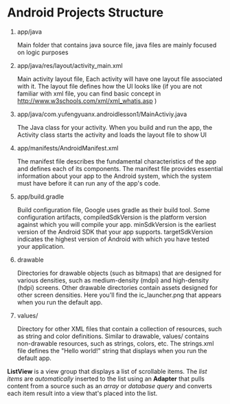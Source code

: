 # Android Projects Structure

1. app/java

    Main folder that contains java source file, java files are mainly focused on logic purposes

2. app/java/res/layout/activity_main.xml

    Main activity layout file, Each activity will have one layout file associated with it. 
    The layout file defines how the UI looks like (if you are not familiar with xml file, 
    you can find basic concept in http://www.w3schools.com/xml/xml_whatis.asp )

3. app/java/com.yufengyuanx.androidlesson1/MainActiviy.java

    The Java class for your activity. When you build and run the app, 
    the Activity class starts the activity and loads the layout file to show UI

4. app/manifests/AndroidManifest.xml

    The manifest file describes the fundamental characteristics of the app and defines each of its 
    components. The manifest file provides essential information about your app to the Android 
    system, which the system must have before it can run any of the app's code.

5. app/build.gradle

    Build configuration file, Google uses gradle as their build tool. Some configuration artifacts, 
    compiledSdkVersion is the platform version against which you will compile your app.
    minSdkVersion is the earliest version of the Android SDK that your app supports.
    targetSdkVersion indicates the highest version of Android with which you have tested your application. 


6. drawable

    Directories for drawable objects (such as bitmaps) that are designed for various densities, 
    such as medium-density (mdpi) and high-density (hdpi) screens. Other drawable directories contain 
    assets designed for other screen densities. Here you'll find the ic_launcher.png that appears 
    when you run the default app.

7. values/

    Directory for other XML files that contain a collection of resources, such as string 
    and color definitions. Similar to drawable, values/ contains non-drawable resources, 
    such as strings, colors, etc. The strings.xml file defines the "Hello world!" string 
    that displays when you run the default app.





**ListView** is a view group that displays a list of scrollable items. The *list items* are *automatically* inserted to the list using an **Adapter** that pulls content from a source such as an *array* or *database query* and converts each item result into a view that's placed into the list.



